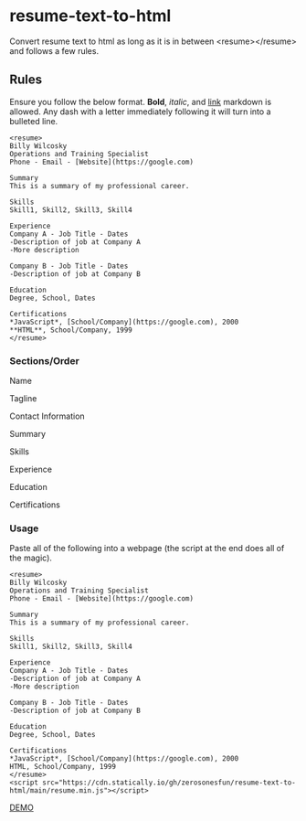 # resume-text-to-html
Convert resume text to html as long as it is in between &lt;resume>&lt;/resume> and follows a few rules.

## Rules
Ensure you follow the below format. **Bold**, *italic*, and [link](https://google.com) markdown is allowed. Any dash with a letter immediately following it will turn into a bulleted line.
```
<resume>
Billy Wilcosky
Operations and Training Specialist
Phone - Email - [Website](https://google.com)

Summary
This is a summary of my professional career.

Skills
Skill1, Skill2, Skill3, Skill4

Experience
Company A - Job Title - Dates
-Description of job at Company A
-More description

Company B - Job Title - Dates
-Description of job at Company B

Education
Degree, School, Dates

Certifications
*JavaScript*, [School/Company](https://google.com), 2000
**HTML**, School/Company, 1999
</resume>
```
### Sections/Order
Name

Tagline

Contact Information

Summary

Skills

Experience

Education

Certifications

### Usage
Paste all of the following into a webpage (the script at the end does all of the magic).
```
<resume>
Billy Wilcosky
Operations and Training Specialist
Phone - Email - [Website](https://google.com)

Summary
This is a summary of my professional career.

Skills
Skill1, Skill2, Skill3, Skill4

Experience
Company A - Job Title - Dates
-Description of job at Company A
-More description

Company B - Job Title - Dates
-Description of job at Company B

Education
Degree, School, Dates

Certifications
*JavaScript*, [School/Company](https://google.com), 2000
HTML, School/Company, 1999
</resume>
<script src="https://cdn.statically.io/gh/zerosonesfun/resume-text-to-html/main/resume.min.js"></script>
```

[DEMO](https://codepen.io/zerosonesfun/pen/gOJXyJY)
